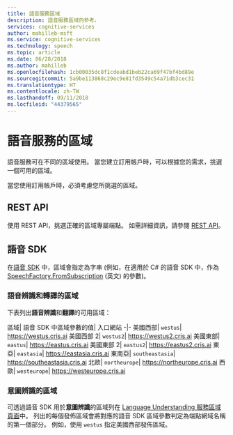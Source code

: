 ```yaml
---
title: 語音服務區域
description: 語音服務區域的參考。
services: cognitive-services
author: mahilleb-msft
ms.service: cognitive-services
ms.technology: speech
ms.topic: article
ms.date: 06/28/2018
ms.author: mahilleb
ms.openlocfilehash: 1cb00035dc8f1cdeabd1beb22ca69f47bf4bd89e
ms.sourcegitcommit: 5a9be113868c29ec9e81fd3549c54a71db3cec31
ms.translationtype: HT
ms.contentlocale: zh-TW
ms.lasthandoff: 09/11/2018
ms.locfileid: "44379565"
---
```

# <a name="regions-of-the-speech-service"></a>語音服務的區域

語音服務可在不同的區域使用。
當您建立訂用帳戶時，可以根據您的需求，挑選一個可用的區域。

當您使用訂用帳戶時，必須考慮您所挑選的區域。

## <a name="rest-api"></a>REST API

使用 REST API，挑選正確的區域專屬端點。
如需詳細資訊，請參閱 [REST API](rest-apis.md)。

## <a name="speech-sdk"></a>語音 SDK

在[語音 SDK](speech-sdk.md) 中，區域會指定為字串 (例如，在適用於 C# 的語音 SDK 中，作為 [SpeechFactory.FromSubscription](https://docs.microsoft.com/dotnet/api/microsoft.cognitiveservices.speech.speechfactory.fromsubscription) \(英文\) 的參數)。

### <a name="regions-for-speech-recognition-and-translation"></a>語音辨識和轉譯的區域

下表列出**語音辨識**和**翻譯**的可用區域：

區域| 語音 SDK 中區域參數的值| 入口網站
-|-
美國西部| `westus`| https://westus.cris.ai
美國西部 2| `westus2`| https://westus2.cris.ai
美國東部| `eastus`| https://eastus.cris.ai
美國東部 2| `eastus2`| https://eastus2.cris.ai
東亞| `eastasia`| https://eastasia.cris.ai
東南亞| `southeastasia`| https://southeastasia.cris.ai
北歐| `northeurope`| https://northeurope.cris.ai
西歐|  `westeurope`| https://westeurope.cris.ai

### <a name="regions-for-intent-recognition"></a>意圖辨識的區域

可透過語音 SDK 用於**意圖辨識**的區域列在 [Language Understanding 服務區域頁面](/azure/cognitive-services/luis/luis-reference-regions)中。
列出的每個發佈區域會將對應的語音 SDK 區域參數判定為端點網域名稱的第一個部分。
例如，使用 `westus` 指定美國西部發佈區域。
